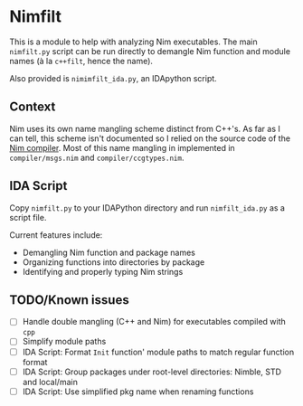 # Nimfilt

This is a module to help with analyzing Nim executables. The main `nimfilt.py` script can be run directly to demangle Nim function and module names (à la `c++filt`, hence the name).

Also provided is `nimimfilt_ida.py`, an IDApython script.

## Context

Nim uses its own name mangling scheme distinct from C++'s. As far as I can tell, this scheme isn't documented so I relied on the source code of the [Nim compiler](https://github.com/nim-lang/Nim). Most of this name mangling in implemented in `compiler/msgs.nim` and `compiler/ccgtypes.nim`.

## IDA Script

Copy `nimfilt.py` to your IDAPython directory and run `nimfilt_ida.py` as a script file.

Current features include:

 - Demangling Nim function and package names
 - Organizing functions into directories by package
 - Identifying and properly typing Nim strings

## TODO/Known issues

 - [ ] Handle double mangling (C++ and Nim) for executables compiled with `cpp`
 - [ ] Simplify module paths
 - [ ] IDA Script: Format `Init` function' module paths to match regular function format
 - [ ] IDA Script: Group packages under root-level directories: Nimble, STD and local/main
 - [ ] IDA Script: Use simplified pkg name when renaming functions
